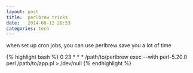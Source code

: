 ```yaml
---
layout: post
title:  perlbrew tricks
date:   2014-08-12 20:53 
categories: tech 
---
```

when set up cron jobs, you can use perlbrew save you 
a lot of time

{% highlight bash %}
0 23  * * * /path/to/perlbrew exec --with perl-5.20.0 perl /path/to/app.pl > /dev/null
{% endhighlight %}

